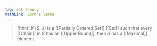 ```yaml
---
tag: set theory
mathLink: Zorn's lemma
---
```

>[!thm]
If $(S,≤)$ is a [[Partially Ordered Set]] [[Set]] such that every [[Chain]] in $S$ has an [[Upper Bound]], then $S$ has a [[Maximal]] element.
